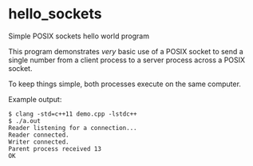 # hello_sockets
Simple POSIX sockets hello world program

This program demonstrates *very* basic use of a POSIX socket to send a single number from a client process to a server process across a POSIX socket.

To keep things simple, both processes execute on the same computer.

Example output:

```
$ clang -std=c++11 demo.cpp -lstdc++
$ ./a.out 
Reader listening for a connection...
Reader connected.
Writer connected.
Parent process received 13
OK

```

